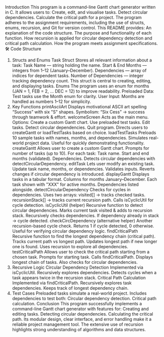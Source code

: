 Introduction
This program is a command-line Gantt chart generator written in C.
It allows users to:
Create, edit, and visualise tasks.
Detect circular dependencies.
Calculate the critical path for a project.
The program adheres to the assignment requirements, including the use of structs, enums, recursion, and Git for version control.
This README provides:
An explanation of the code structure.
The purpose and functionality of each function.
How recursion is applied for circular dependency detection and critical path calculation.
How the program meets assignment specifications.
🛠️ Code Structure
1. Structs and Enums
Task Struct
Stores all relevant information about a task:
Task Name — string holding the name.
Start & End Months — integers from 1–12 (January–December).
Dependencies — array of indices for dependent tasks.
Number of Dependencies — integer tracking dependency count.
This struct is central to creating, editing, and displaying tasks.
Enums
The program uses an enum for months (JAN = 1, FEB = 2, ... DEC = 12) to improve readability.
Preloaded Data: Test tasks use the Month enum for clarity.
User Input: Months are handled as numbers 1–12 for simplicity.
2. Key Functions
printAsciiArt
Displays motivational ASCII art spelling “Success” with six "S" shapes.
Symbolism: “Six Cess” → success through teamwork & effort.
welcomeScreen
Acts as the main menu.
Options:
Create a custom Gantt chart.
Use preloaded test tasks.
Edit tasks.
Detect circular dependencies.
Quit program.
Directs users to createGantt or loadTestTasks based on choice.
loadTestTasks
Preloads 10 sample tasks with names, months, and dependencies.
Simulates real-world project data.
Useful for quickly demonstrating functionality.
createGantt
Allows user to create a custom Gantt chart.
Prompts for number of tasks (up to 10).
For each task:
Task name.
Start and end months (validated).
Dependencies.
Detects circular dependencies with detectCircularDependency.
editTask
Lets user modify an existing task.
Update task name, months, or dependencies.
Validates inputs.
Reverts changes if circular dependency is introduced.
displayGantt
Displays tasks in a tabular format.
Columns for months January–December.
Each task shown with "XXX" for active months.
Dependencies listed alongside.
detectCircularDependency
Checks for cycles in dependencies.
Uses two arrays:
visited[] → tracks checked tasks.
recursionStack[] → tracks current recursion path.
Calls isCyclicUtil for cycle detection.
isCyclicUtil (helper)
Recursive function to detect circular dependencies.
Marks current task visited & adds to recursion stack.
Recursively checks dependencies.
If dependency already in stack → cycle detected.
checkCircDependency (alternative helper)
Another recursion-based cycle check.
Returns 1 if cycle detected, 0 otherwise.
Useful for verifying circular dependency logic.
findCriticalPath
Recursive function to find the longest dependency chain (critical path).
Tracks current path vs longest path.
Updates longest path if new longer one is found.
Uses recursion to explore all dependencies.
testCriticalPath
Allows user to check the critical path starting from a chosen task.
Prompts for starting task.
Calls findCriticalPath.
Displays longest chain of tasks.
Also checks for circular dependencies.
3. Recursive Logic
Circular Dependency Detection
Implemented via isCyclicUtil.
Recursively explores dependencies.
Detects cycles when a task appears twice in the recursion stack.
Critical Path Calculation
Implemented via findCriticalPath.
Recursively explores task dependencies.
Keeps track of longest dependency chain.
4. Test Cases
Preloaded tasks simulate a real-world project.
Includes dependencies to test both:
Circular dependency detection.
Critical path calculation.
 Conclusion
This program successfully implements a command-line Gantt chart generator with features for:
Creating and editing tasks.
Detecting circular dependencies.
Calculating the critical path.
Its modular design, clear interface, and error handling make it a reliable project management tool.
The extensive use of recursion highlights strong understanding of algorithms and data structures.
